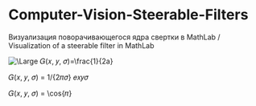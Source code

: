 # Computer-Vision-Steerable-Filters
Визуализация поворачивающегося ядра свертки в MathLab / Visualization of a steerable filter in MathLab


<img src="https://latex.codecogs.com/svg.latex?\Large&space;G(x, y, 𝜎)=\frac{1}{2a}" title="\Large 𝐺(𝑥, 𝑦, 𝜎)=\frac{1}{2a}" />

𝐺(𝑥, 𝑦, 𝜎) = 1/{2𝜋𝜎} 𝑒𝑥𝑦𝜎

𝐺(𝑥, 𝑦, 𝜎) = \cos{𝜋}
